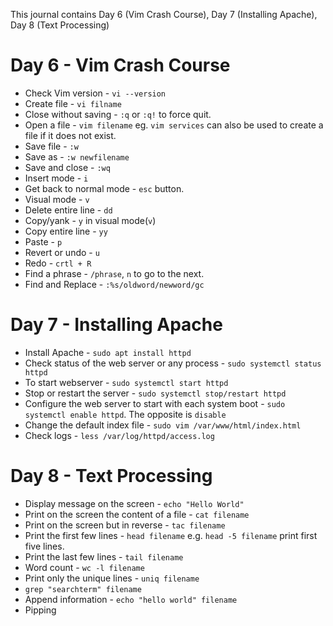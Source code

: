 This journal contains Day 6 (Vim Crash Course), Day 7 (Installing Apache), Day 8 (Text Processing)

# Day 6 - Vim Crash Course

- Check Vim version - `vi --version`
- Create file - `vi filname`
- Close without saving - `:q` or `:q!` to force quit.
- Open a file - `vim filename` eg. `vim services` can also be used to create a file if it does not exist.
- Save file - `:w`
- Save as - `:w newfilename`
- Save and close - `:wq`
- Insert mode - `i`
- Get back to normal mode - `esc` button.
- Visual mode - `v`
- Delete entire line - `dd`
- Copy/yank - `y` in visual mode(`v`)
- Copy entire line - `yy`
- Paste - `p`
- Revert or undo - `u`
- Redo - `crtl + R`
- Find a phrase - `/phrase`, `n` to go to the next.
- Find and Replace - `:%s/oldword/newword/gc`

# Day 7 - Installing Apache

- Install Apache - `sudo apt install httpd`
- Check status of the web server or any process - `sudo systemctl status httpd`
- To start webserver - `sudo systemctl start httpd`
- Stop or restart the server - `sudo systemctl stop/restart httpd`
- Configure the web server to start with each system boot - `sudo systemctl enable httpd`. The opposite is `disable`
- Change the default index file - `sudo vim /var/www/html/index.html`
- Check logs - `less /var/log/httpd/access.log`

# Day 8 - Text Processing

- Display message on the screen - `echo "Hello World"`
- Print on the screen the content of a file - `cat filename`
- Print on the screen but in reverse - `tac filename`
- Print the first few lines - `head filename` e.g. `head -5 filename` print first five lines.
- Print the last few lines - `tail filename`
- Word count - `wc -l filename`
- Print only the unique lines - `uniq filename`
- `grep "searchterm" filename`
- Append information - `echo "hello world" filename`
- Pipping